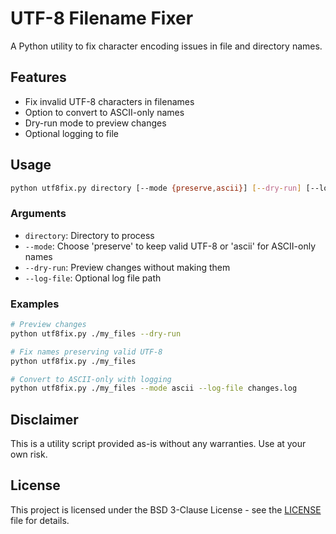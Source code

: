 # UTF-8 Filename Fixer

A Python utility to fix character encoding issues in file and directory names.

## Features

- Fix invalid UTF-8 characters in filenames
- Option to convert to ASCII-only names
- Dry-run mode to preview changes
- Optional logging to file

## Usage

```bash
python utf8fix.py directory [--mode {preserve,ascii}] [--dry-run] [--log-file LOG_FILE]
```

### Arguments

- `directory`: Directory to process
- `--mode`: Choose 'preserve' to keep valid UTF-8 or 'ascii' for ASCII-only names
- `--dry-run`: Preview changes without making them
- `--log-file`: Optional log file path

### Examples

```bash
# Preview changes
python utf8fix.py ./my_files --dry-run

# Fix names preserving valid UTF-8
python utf8fix.py ./my_files

# Convert to ASCII-only with logging
python utf8fix.py ./my_files --mode ascii --log-file changes.log
```

## Disclaimer

This is a utility script provided as-is without any warranties. Use at your own risk.

## License

This project is licensed under the BSD 3-Clause License - see the [LICENSE](LICENSE) file for details.
